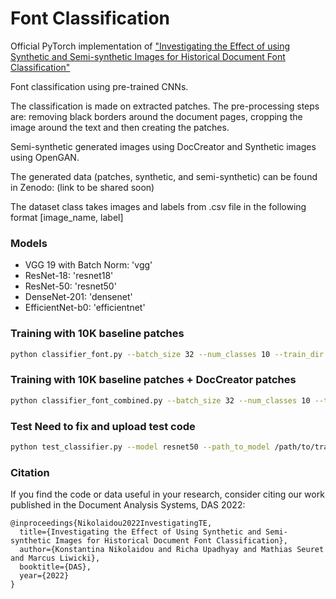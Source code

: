 # Font Classification

Official PyTorch implementation of ["Investigating the Effect of using Synthetic and Semi-synthetic Images for Historical Document Font Classification"](https://link.springer.com/chapter/10.1007/978-3-031-06555-2_41)

Font classification using pre-trained CNNs.

The classification is made on extracted patches. The pre-processing steps are: removing black borders around the document pages, cropping the image around the text and then creating the patches. 

Semi-synthetic generated images using DocCreator and Synthetic images using OpenGAN.

The generated data (patches, synthetic, and semi-synthetic) can be found in Zenodo: (link to be shared soon)

The dataset class takes images and labels from .csv file in the following format [image_name, label]

### Models

* VGG 19 with Batch Norm: 'vgg' 
* ResNet-18: 'resnet18' 
* ResNet-50: 'resnet50'
* DenseNet-201: 'densenet'
* EfficientNet-b0: 'efficientnet'

### Training with 10K baseline patches

```bash
python classifier_font.py --batch_size 32 --num_classes 10 --train_dir /path/to/patches/train/images/ --train_csv /path/to/patches/training.csv --val_dir /path/to/patches/validation/images/ --val_csv /path/to/patches/validation.csv
```

### Training with 10K baseline patches + DocCreator patches

```bash
python classifier_font_combined.py --batch_size 32 --num_classes 10 --train_dir /path/to/patches/train/images/ --train_dir_gan /path/to/doccreator_patches/ --train_csv /path/to/patches/training.csv --train_csv_gan /path/to/doccreator_labels.csv --val_dir /path/to/patches/validation/images/ --val_csv /path/to/patches/validation.csv
```

### Test Need to fix and upload test code

```bash
python test_classifier.py --model resnet50 --path_to_model /path/to/trained/model --batch_size 64 --num_classes 10 --image_dir /path/to/images/ --csv_file /path/to/csv/file.csv
```

### Citation

If you find the code or data useful in your research, consider citing our work published in the Document Analysis Systems, DAS 2022:

```
@inproceedings{Nikolaidou2022InvestigatingTE,
  title={Investigating the Effect of Using Synthetic and Semi-synthetic Images for Historical Document Font Classification},
  author={Konstantina Nikolaidou and Richa Upadhyay and Mathias Seuret and Marcus Liwicki},
  booktitle={DAS},
  year={2022}
}
```
